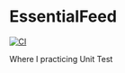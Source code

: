 # EssentialFeed
[![CI](https://github.com/DearGordon/EssentialFeed/actions/workflows/CI.yml/badge.svg)](https://github.com/DearGordon/EssentialFeed/actions/workflows/CI.yml)

Where I practicing Unit Test
